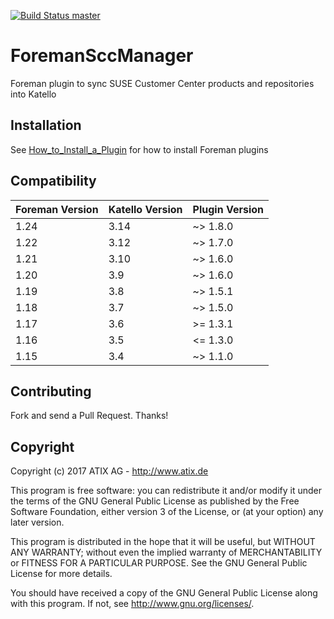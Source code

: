 [![Build Status master](https://travis-ci.org/ATIX-AG/foreman_scc_manager.svg?branch=master)](https://travis-ci.org/ATIX-AG/foreman_scc_manager)

# ForemanSccManager

Foreman plugin to sync SUSE Customer Center products and repositories into Katello

## Installation

See [How_to_Install_a_Plugin](http://projects.theforeman.org/projects/foreman/wiki/How_to_Install_a_Plugin)
for how to install Foreman plugins

## Compatibility

| Foreman Version | Katello Version | Plugin Version |
| --------------- | --------------- | -------------- |
| 1.24            | 3.14            | ~> 1.8.0       |
| 1.22            | 3.12            | ~> 1.7.0       |
| 1.21            | 3.10            | ~> 1.6.0       |
| 1.20            | 3.9             | ~> 1.6.0       |
| 1.19            | 3.8             | ~> 1.5.1       |
| 1.18            | 3.7             | ~> 1.5.0       |
| 1.17            | 3.6             | >= 1.3.1       |
| 1.16            | 3.5             | <= 1.3.0       |
| 1.15            | 3.4             | ~> 1.1.0       |

## Contributing

Fork and send a Pull Request. Thanks!

## Copyright

Copyright (c) 2017 ATIX AG - http://www.atix.de

This program is free software: you can redistribute it and/or modify
it under the terms of the GNU General Public License as published by
the Free Software Foundation, either version 3 of the License, or
(at your option) any later version.

This program is distributed in the hope that it will be useful,
but WITHOUT ANY WARRANTY; without even the implied warranty of
MERCHANTABILITY or FITNESS FOR A PARTICULAR PURPOSE.  See the
GNU General Public License for more details.

You should have received a copy of the GNU General Public License
along with this program.  If not, see <http://www.gnu.org/licenses/>.

